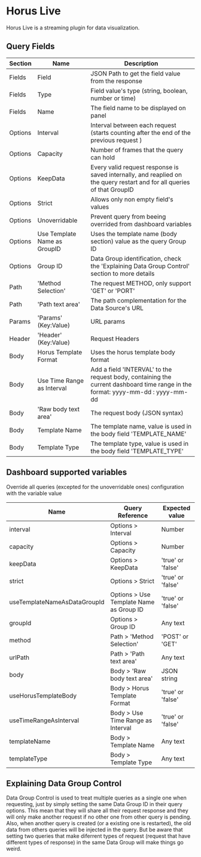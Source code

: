 # Horus Live

Horus Live is a streaming plugin for data visualization.

## Query Fields

| Section | Name                         | Description                                                                                                                    |
| ------- | ---------------------------- | ------------------------------------------------------------------------------------------------------------------------------ |
| Fields  | Field                        | JSON Path to get the field value from the response                                                                             |
| Fields  | Type                         | Field value's type (string, boolean, number or time)                                                                           |
| Fields  | Name                         | The field name to be displayed on panel                                                                                        |
| Options | Interval                     | Interval between each request (starts counting after the end of the previous request )                                         |
| Options | Capacity                     | Number of frames that the query can hold                                                                                       |
| Options | KeepData                     | Every valid request response is saved internally, and reaplied on the query restart and for all queries of that GroupID        |
| Options | Strict                       | Allows only non empty field's values                                                                                           |
| Options | Unoverridable                | Prevent query from beeing overrided from dashboard variables                                                                   |
| Options | Use Template Name as GroupID | Uses the template name (body section) value as the query Group ID                                                              |
| Options | Group ID                     | Data Group identification, check the 'Explaining Data Group Control' section to more details                                   |
| Path    | 'Method Selection'           | The request METHOD, only support 'GET' or 'PORT'                                                                               |
| Path    | 'Path text area'             | The path complementation for the Data Source's URL                                                                             |
| Params  | 'Params' (Key:Value)         | URL params                                                                                                                     |
| Header  | 'Header' (Key:Value)         | Request Headers                                                                                                                |
| Body    | Horus Template Format        | Uses the horus template body format                                                                                            |
| Body    | Use Time Range as Interval   | Add a field 'INTERVAL' to the request body, containing the current dashboard time range in the format: yyyy-mm-dd : yyyy-mm-dd |
| Body    | 'Raw body text area'         | The request body (JSON syntax)                                                                                                 |
| Body    | Template Name                | The template name, value is used in the body field 'TEMPLATE_NAME'                                                             |
| Body    | Template Type                | The template type, value is used in the body field 'TEMPLATE_TYPE'                                                             |

## Dashboard supported variables

Override all queries (excepted for the unoverridable ones) configuration with the variable value

| Name                         | Query Reference                         | Expected value    |
| ---------------------------- | --------------------------------------- | ----------------- |
| interval                     | Options > Interval                      | Number            |
| capacity                     | Options > Capacity                      | Number            |
| keepData                     | Options > KeepData                      | 'true' or 'false' |
| strict                       | Options > Strict                        | 'true' or 'false' |
| useTemplateNameAsDataGroupId | Options > Use Template Name as Group ID | 'true' or 'false' |
| groupId                      | Options > Group ID                      | Any text          |
| method                       | Path > 'Method Selection'               | 'POST' or 'GET'   |
| urlPath                      | Path > 'Path text area'                 | Any text          |
| body                         | Body > 'Raw body text area'             | JSON string       |
| useHorusTemplateBody         | Body > Horus Template Format            | 'true' or 'false' |
| useTimeRangeAsInterval       | Body > Use Time Range as Interval       | 'true' or 'false' |
| templateName                 | Body > Template Name                    | Any text          |
| templateType                 | Body > Template Type                    | Any text          |

## Explaining Data Group Control

Data Group Control is used to treat multiple queries as a single one when requesting, just by simply setting the same Data Group ID in their query options. This mean that they will share all their request response and they will
only make another request if no other one from other query is pending. Also, when another query is created (or a existing one is restarted), the old data from others queries
will be injected in the query. But be aware that setting two queries that make diferrent types of request (request that have different types of response) in the same Data Group will make things go weird.
